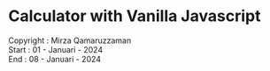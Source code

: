 # Calculator with Vanilla Javascript
Copyright : Mirza Qamaruzzaman <br>
Start : 01 - Januari - 2024 <br>
End : 08 - Januari - 2024

